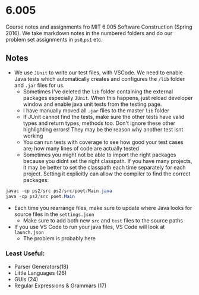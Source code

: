 # 6.005
Course notes and assignments fro MIT 6.005 Software Construction (Spring 2016). We take markdown notes in the numbered folders and do our problem set assignments in `ps0`,`ps1` etc.

## Notes

- We use `JUnit` to write our test files, with VSCode. We need to enable Java tests which automatically creates and configures the `/lib` folder and `.jar` files for us.
  - Sometimes I've deleted the `lib` folder containing the external packages especially `JUnit`. When this happens, just reload developer window and enable java unit tests from the testing page.
  - I have manually moved all `.jar` files to the master `lib` folder
  - If JUnit cannot find the tests, make sure the other tests have valid types and return types, methods too. Don't ignore these other highlighting errors! They may be the reason why another test isnt working
  - You can run tests with coverage to see how good your test cases are; how many lines of code are actually tested
  - Sometimes you might not be able to import the right packages because you didnt set the right classpath. If you have many projects, it may be better to set the classpath each time separately for each project. Setting it explicitly can allow the compiler to find the correct packages:

```java
javac -cp ps2/src ps2/src/poet/Main.java
java -cp ps2/src poet.Main
```

- Each time you rearrange files, make sure to update where Java looks for source files in the `settings.json`
  - Make sure to add both new `src` and `test` files to the source paths
- If you use VS Code to run your java files, VS Code will look at `launch.json`
  - The problem is probably here


### Least Useful:
- Parser Generators(18)
- Little Languages (26)
- GUIs (24)
- Regular Expressions & Grammars (17)

